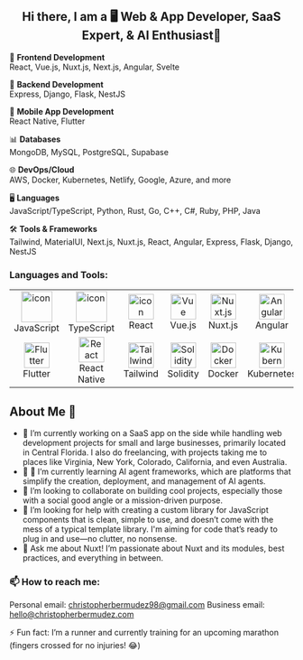 <h2 align="center">Hi there, I am a 🖥️ Web & App Developer, SaaS Expert, & AI Enthusiast👋 </h2>

 🌟 **Frontend Development**<br/>
  React, Vue.js, Nuxt.js, Next.js, Angular, Svelte<br/>
  
 🔧 **Backend Development**<br/>
  Express, Django, Flask, NestJS<br/>
  
 📱 **Mobile App Development**<br/>
  React Native, Flutter<br/>
  
 📊 **Databases**<br/>
  MongoDB, MySQL, PostgreSQL, Supabase<br/>
  
 🌐 **DevOps/Cloud**<br/>
  AWS, Docker, Kubernetes, Netlify, Google, Azure, and more<br/>
  
 🖥️ **Languages**<br/>
  JavaScript/TypeScript, Python, Rust, Go, C++, C#, Ruby, PHP, Java<br/>

🛠️ **Tools & Frameworks**<br/>
  Tailwind, MaterialUI, Next.js, Nuxt.js, React, Angular, Express, Flask, Django, NestJS<br/>
  
<h3 align="left">Languages and Tools:</h3>

<table align="center">
  <tr>
    <td align="center" width="90">
      <img src="https://techstack-generator.vercel.app/js-icon.svg" alt="icon" width="55" height="55" />
      <br>JavaScript
    </td>
    <td align="center" width="90">
      <img src="https://techstack-generator.vercel.app/ts-icon.svg" alt="icon" width="55" height="55" />
      <br>TypeScript
    </td>
    <td align="center" width="90">
      <img src="https://cdn.simpleicons.org/react/61DAFB" alt="icon" width="45" height="45" />
      <br>React
    </td>
    <td align="center" width="90">
      <img src="https://skillicons.dev/icons?i=vue" width="45" height="45" alt="Vue" />
      <br>Vue.js
    </td>
    <td align="center" width="90">
      <img src="https://skillicons.dev/icons?i=nuxtjs" width="45" height="45" alt="Nuxt.js" />
      <br>Nuxt.js
    </td>
    <td align="center" width="90">
      <img src="https://skillicons.dev/icons?i=angular" width="45" height="45" alt="Angular" />
      <br>Angular
    </td>
    <td align="center" width="90">
      <img src="https://cdn.simpleicons.org/mongodb/47A248" alt="icon" width="45" height="45" />
      <br>MongoDB
    </td>
    <td align="center" width="90">
      <img src="https://techstack-generator.vercel.app/mysql-icon.svg" alt="icon" width="55" height="55" />
      <br>MySQL
    </td>
    <td align="center" width="90">
      <img src="https://skillicons.dev/icons?i=postgres" width="45" height="45" alt="PostgreSQL" />
      <br>PostgreSQL
    </td>
    <td align="center" width="90">
      <img src="https://skillicons.dev/icons?i=supabase" width="45" height="45" alt="Supabase" />
      <br>Supabase
    </td>
  </tr>
  <tr>
    <td align="center" width="90">
      <img src="https://skillicons.dev/icons?i=flutter" width="45" height="45" alt="Flutter" />
      <br>Flutter
    </td>
    <td align="center" width="90">
      <img src="https://skillicons.dev/icons?i=react" width="45" height="45" alt="React" />
      <br>React Native
    </td>
    <td align="center" width="90">
      <img src="https://skillicons.dev/icons?i=tailwind" width="45" height="45" alt="Tailwind" />
      <br>Tailwind
    </td>
    <td align="center" width="90">
      <img src="https://skillicons.dev/icons?i=solidity" width="45" height="45" alt="Solidity" />
      <br>Solidity
    </td>
    <td align="center" width="90">
      <img src="https://skillicons.dev/icons?i=docker" width="45" height="45" alt="Docker" />
      <br>Docker
    </td>
    <td align="center" width="90">
      <img src="https://skillicons.dev/icons?i=kubernetes" width="45" height="45" alt="Kubernetes" />
      <br>Kubernetes
    </td>
    <td align="center" width="90">
      <img src="https://skillicons.dev/icons?i=aws" width="45" height="45" alt="AWS" />
      <br>AWS
    </td>
    <td align="center" width="90">
      <img src="https://skillicons.dev/icons?i=netlify" width="45" height="45" alt="Netlify" />
      <br>Netlify
    </td>
  </tr>
</table>


## About Me 👋
- 🔭 I’m currently working on a SaaS app on the side while handling web development projects for small and large businesses, primarily located in Central Florida. I also do freelancing, with projects taking me to places like Virginia, New York, Colorado, California, and even Australia.
- 🌱 🌱 I’m currently learning AI agent frameworks, which are platforms that simplify the creation, deployment, and management of AI agents.
- 👯 I’m looking to collaborate on building cool projects, especially those with a social good angle or a mission-driven purpose.
- 🤔 I’m looking for help with creating a custom library for JavaScript components that is clean, simple to use, and doesn’t come with the mess of a typical template library. I'm aiming for code that’s ready to plug in and use—no clutter, no nonsense.
- 💬 Ask me about Nuxt! I’m passionate about Nuxt and its modules, best practices, and everything in between.

### 📫 How to reach me:
 Personal email: christopherbermudez98@gmail.com
 Business email: hello@christopherbermudez.com

⚡ Fun fact: I’m a runner and currently training for an upcoming marathon (fingers crossed for no injuries! 😂)

